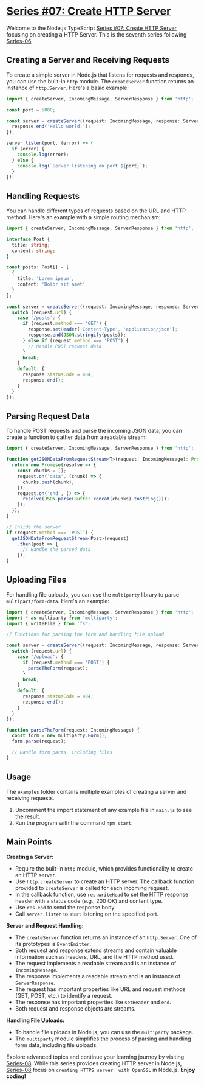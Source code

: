 # [Series #07: Create HTTP Server](https://github.com/muneer-ahmed-khan/typescript-node-series/tree/master/series-07)

Welcome to the Node.js TypeScript [Series #07: Create HTTP Server](https://github.com/muneer-ahmed-khan/typescript-node-series/tree/master/series-07), focusing on creating a HTTP Server. This is the seventh series following [Series-06](https://github.com/muneer-ahmed-khan/typescript-node-series/tree/master/series-06)


## Creating a Server and Receiving Requests

To create a simple server in Node.js that listens for requests and responds, you can use the built-in `http` module. The `createServer` function returns an instance of `http.Server`. Here's a basic example:

```typescript
import { createServer, IncomingMessage, ServerResponse } from 'http';

const port = 5000;

const server = createServer((request: IncomingMessage, response: ServerResponse) => {
  response.end('Hello world!');
});

server.listen(port, (error) => {
  if (error) {
    console.log(error);
  } else {
    console.log(`Server listening on port ${port}`);
  }
});
```

## Handling Requests

You can handle different types of requests based on the URL and HTTP method. Here's an example with a simple routing mechanism:

```typescript
import { createServer, IncomingMessage, ServerResponse } from 'http';

interface Post {
  title: string;
  content: string;
}

const posts: Post[] = [
  {
    title: 'Lorem ipsum',
    content: 'Dolor sit amet'
  }
];

const server = createServer((request: IncomingMessage, response: ServerResponse) => {
  switch (request.url) {
    case '/posts': {
      if (request.method === 'GET') {
        response.setHeader('Content-Type', 'application/json');
        response.end(JSON.stringify(posts));
      } else if (request.method === 'POST') {
        // Handle POST request data
      }
      break;
    }
    default: {
      response.statusCode = 404;
      response.end();
    }
  }
});
```

## Parsing Request Data

To handle POST requests and parse the incoming JSON data, you can create a function to gather data from a readable stream:

```typescript
import { createServer, IncomingMessage, ServerResponse } from 'http';

function getJSONDataFromRequestStream<T>(request: IncomingMessage): Promise<T> {
  return new Promise(resolve => {
    const chunks = [];
    request.on('data', (chunk) => {
      chunks.push(chunk);
    });
    request.on('end', () => {
      resolve(JSON.parse(Buffer.concat(chunks).toString()));
    });
  });
}

// Inside the server
if (request.method === 'POST') {
  getJSONDataFromRequestStream<Post>(request)
    .then(post => {
      // Handle the parsed data
    });
}
```

## Uploading Files

For handling file uploads, you can use the `multiparty` library to parse `multipart/form-data`. Here's an example:

```typescript
import { createServer, IncomingMessage, ServerResponse } from 'http';
import * as multiparty from 'multiparty';
import { writeFile } from 'fs';

// Functions for parsing the form and handling file upload

const server = createServer((request: IncomingMessage, response: ServerResponse) => {
  switch (request.url) {
    case '/upload': {
      if (request.method === 'POST') {
        parseTheForm(request);
      }
      break;
    }
    default: {
      response.statusCode = 404;
      response.end();
    }
  }
});

function parseTheForm(request: IncomingMessage) {
  const form = new multiparty.Form();
  form.parse(request);

  // Handle form parts, including files
}
```







## Usage

The `examples` folder contains multiple examples of creating a server and receiving requests.

1. Uncomment the import statement of any example file in `main.js` to see the result.
2. Run the program with the command `npm start`.

## Main Points

**Creating a Server:**

- Require the built-in `http` module, which provides functionality to create an HTTP server.
- Use `http.createServer` to create an HTTP server. The callback function provided to `createServer` is called for each incoming request.
- In the callback function, use `res.writeHead` to set the HTTP response header with a status code (e.g., 200 OK) and content type.
- Use `res.end` to send the response body.
- Call `server.listen` to start listening on the specified port.

**Server and Request Handling:**

- The `createServer` function returns an instance of an `http.Server`. One of its prototypes is `EventEmitter`.
- Both request and response extend streams and contain valuable information such as headers, URL, and the HTTP method used.
- The request implements a readable stream and is an instance of `IncomingMessage`.
- The response implements a readable stream and is an instance of `ServerResponse`.
- The request has important properties like URL and request methods (GET, POST, etc.) to identify a request.
- The response has important properties like `setHeader` and `end`.
- Both request and response objects are streams.

**Handling File Uploads:**

- To handle file uploads in Node.js, you can use the `multiparty` package.
- The `multiparty` module simplifies the process of parsing and handling form data, including file uploads.




Explore advanced topics and continue your learning journey by visiting [Series-08](https://github.com/muneer-ahmed-khan/typescript-node-series/tree/master/series-08). While this series provides creating HTTP server in Node.js, [Series-08](https://github.com/muneer-ahmed-khan/typescript-node-series/tree/master/series-08) focus on ```creating HTTPS server  with OpenSSL``` in Node.js. **Enjoy coding!**



